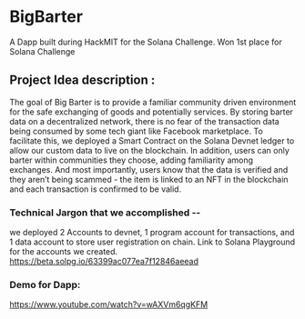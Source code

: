 # BigBarter

A Dapp built during HackMIT for the Solana Challenge. Won 1st place for Solana Challenge

## Project Idea description :

The goal of Big Barter is to provide a familiar community driven environment for the safe exchanging of goods and potentially services. By storing barter data on a decentralized network, there is no fear of the transaction data being consumed by some tech giant like Facebook marketplace. To facilitate this, we deployed a Smart Contract on the Solana Devnet ledger to allow our custom data to live on the blockchain. In addition, users can only barter within communities they choose, adding familiarity among exchanges. And most importantly, users know that the data is verified and they aren’t being scammed - the item is linked to an NFT in the blockchain and each transaction is confirmed to be valid.

### Technical Jargon that we accomplished -- 

we deployed 2 Accounts to devnet, 1 program account for transactions, and 1 data account to store user registration on chain. Link to Solana Playground for the accounts we created. https://beta.solpg.io/63399ac077ea7f12846aeead

### Demo for Dapp: 
https://www.youtube.com/watch?v=wAXVm6qgKFM

